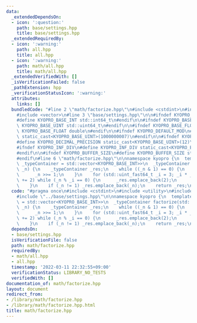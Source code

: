 ```yaml
---
data:
  _extendedDependsOn:
  - icon: ':question:'
    path: base/settings.hpp
    title: base/settings.hpp
  _extendedRequiredBy:
  - icon: ':warning:'
    path: all.hpp
    title: all.hpp
  - icon: ':warning:'
    path: math/all.hpp
    title: math/all.hpp
  _extendedVerifiedWith: []
  _isVerificationFailed: false
  _pathExtension: hpp
  _verificationStatusIcon: ':warning:'
  attributes:
    links: []
  bundledCode: "#line 2 \"math/factorize.hpp\"\n#include <cstdint>\n#include <utility>\n\
    #include <vector>\n#line 3 \"base/settings.hpp\"\n\n#ifndef KYOPRO_BASE_INT\n\
    #define KYOPRO_BASE_INT std::int64_t\n#endif\n\n#ifndef KYOPRO_BASE_UINT\n#define\
    \ KYOPRO_BASE_UINT std::uint64_t\n#endif\n\n#ifndef KYOPRO_BASE_FLOAT\n#define\
    \ KYOPRO_BASE_FLOAT double\n#endif\n\n#ifndef KYOPRO_DEFAULT_MOD\n#define KYOPRO_DEFAULT_MOD\
    \ static_cast<KYOPRO_BASE_UINT>(1000000007)\n#endif\n\n#ifndef KYOPRO_DECIMAL_PRECISION\n\
    #define KYOPRO_DECIMAL_PRECISION static_cast<KYOPRO_BASE_UINT>(12)\n#endif\n\n\
    #ifndef KYOPRO_INF_DIV\n#define KYOPRO_INF_DIV static_cast<KYOPRO_BASE_UINT>(3)\n\
    #endif\n\n#ifndef KYOPRO_BUFFER_SIZE\n#define KYOPRO_BUFFER_SIZE static_cast<KYOPRO_BASE_UINT>(2048)\n\
    #endif\n#line 6 \"math/factorize.hpp\"\n\nnamespace kyopro {\n  template<class\
    \ _typeContainer = std::vector<KYOPRO_BASE_INT>>\n  _typeContainer factorize(std::uint_fast64_t\
    \ _n) {\n    _typeContainer _res;\n    while ((_n & 1) == 0) {\n      _res.emplace_back(2);\n\
    \      _n >>= 1;\n    }\n    for (std::uint_fast64_t _i = 3; _i * _i <= _n; _i\
    \ += 2) while (_n % _i == 0) {\n      _res.emplace_back(2);\n      _n /= _i;\n\
    \    }\n    if (_n != 1) _res.emplace_back(_n);\n    return _res;\n  }\n}\n"
  code: "#pragma once\n#include <cstdint>\n#include <utility>\n#include <vector>\n\
    #include \"../base/settings.hpp\"\n\nnamespace kyopro {\n  template<class _typeContainer\
    \ = std::vector<KYOPRO_BASE_INT>>\n  _typeContainer factorize(std::uint_fast64_t\
    \ _n) {\n    _typeContainer _res;\n    while ((_n & 1) == 0) {\n      _res.emplace_back(2);\n\
    \      _n >>= 1;\n    }\n    for (std::uint_fast64_t _i = 3; _i * _i <= _n; _i\
    \ += 2) while (_n % _i == 0) {\n      _res.emplace_back(2);\n      _n /= _i;\n\
    \    }\n    if (_n != 1) _res.emplace_back(_n);\n    return _res;\n  }\n}"
  dependsOn:
  - base/settings.hpp
  isVerificationFile: false
  path: math/factorize.hpp
  requiredBy:
  - math/all.hpp
  - all.hpp
  timestamp: '2022-03-11 22:32:55+09:00'
  verificationStatus: LIBRARY_NO_TESTS
  verifiedWith: []
documentation_of: math/factorize.hpp
layout: document
redirect_from:
- /library/math/factorize.hpp
- /library/math/factorize.hpp.html
title: math/factorize.hpp
---
```

